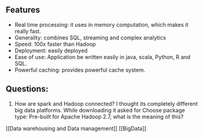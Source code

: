
## Features

- Real time processing: it uses in memory computation, which makes it really fast.
- Generality: combines SQL, streaming and complex analytics
- Speed: 100x faster than Hadoop
- Deployment: easily deployed
- Ease of use: Application be written easily in java, scala, Python, R and SQL.
- Powerful caching: provides powerful cache system.

## Questions:

1. How are spark and Hadoop connected? I thought its completely different big data platforms. While downloading it asked for Choose package type: Pre-built for Apache Hadoop 2.7, what is the meaning of this?

[[Data warehousing and Data management]] [[BigData]]